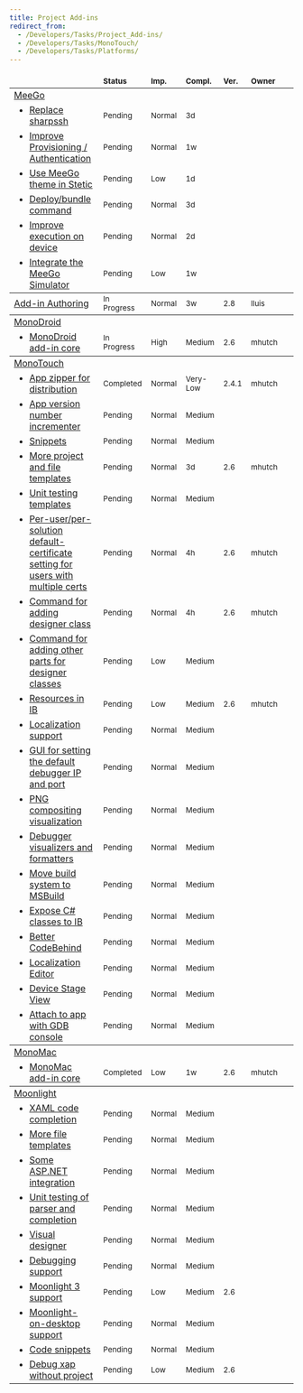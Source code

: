 ```yaml
---
title: Project Add-ins
redirect_from:
  - /Developers/Tasks/Project_Add-ins/
  - /Developers/Tasks/MonoTouch/
  - /Developers/Tasks/Platforms/
---
```


<table class="task-list" width="100%">
    <thead>
        <tr>
            <td style="padding-left: 0pt;" width="50%">  </td>
            <td valign="bottom"><span style="font-size: smaller;"><strong>Status</strong></span></td>
            <td valign="bottom"><span style="font-size: smaller;"><strong>Imp.</strong></span></td>
            <td valign="bottom"><strong><span style="font-size: smaller;">Compl.</span></strong></td>
            <td valign="bottom"><span style="font-size: smaller;"><strong>Ver.</strong></span></td>
            <td valign="bottom"><span style="font-size: smaller;"><strong>Owner</strong></span></td>
            <td valign="bottom">&nbsp;</td>
        </tr>
    </thead>
    <tbody>
        <tr>
            <td><a rel="custom nofollow" href="/archived/developers/tasks/project-add-ins/meego/">MeeGo</a></td>
            <td>&nbsp;</td>
            <td>&nbsp;</td>
            <td>&nbsp;</td>
            <td>&nbsp;</td>
            <td>&nbsp;</td>
            <td>&nbsp;</td>
        </tr>
        <tr>
            <td><a id="_task_a_MeeGo.ReplaceSharpSsh"></a> <ul style="margin: 0pt;"> <li><a rel="custom nofollow" href="/archived/developers/tasks/project-add-ins/meego/">Replace sharpssh</a></li> </ul> </td>
            <td class="task-status-Pending"><span style="font-size: smaller;">Pending</span></td>
            <td class="task-importance-Normal"><span style="font-size: smaller;">Normal</span></td>
            <td class="task-complexity-3d"><span style="font-size: smaller;">3d</span></td>
            <td><span style="font-size: smaller;"></span></td>
            <td><span style="font-size: smaller;"></span></td>
            <td></td>
        </tr>
        <tr>
            <td><a id="_task_a_MeeGo.ImproveProvisioning"></a> <ul style="margin: 0pt;"> <li><a rel="custom nofollow" href="/archived/developers/tasks/project-add-ins/meego/">Improve Provisioning / Authentication</a></li> </ul> </td>
            <td class="task-status-Pending"><span style="font-size: smaller;">Pending</span></td>
            <td class="task-importance-Normal"><span style="font-size: smaller;">Normal</span></td>
            <td class="task-complexity-1w"><span style="font-size: smaller;">1w</span></td>
            <td><span style="font-size: smaller;"></span></td>
            <td><span style="font-size: smaller;"></span></td>
            <td></td>
        </tr>
        <tr>
            <td><a id="_task_a_MeeGo.SteticTheme"></a> <ul style="margin: 0pt;"> <li><a rel="custom nofollow" href="/archived/developers/tasks/project-add-ins/meego/">Use MeeGo theme in Stetic</a></li> </ul> </td>
            <td class="task-status-Pending"><span style="font-size: smaller;">Pending</span></td>
            <td class="task-importance-Low"><span style="font-size: smaller;">Low</span></td>
            <td class="task-complexity-1d"><span style="font-size: smaller;">1d</span></td>
            <td><span style="font-size: smaller;"></span></td>
            <td><span style="font-size: smaller;"></span></td>
            <td></td>
        </tr>
        <tr>
            <td><a id="_task_a_MeeGo.DeployBundle"></a> <ul style="margin: 0pt;"> <li><a rel="custom nofollow" href="/archived/developers/tasks/project-add-ins/meego/">Deploy/bundle command</a></li> </ul> </td>
            <td class="task-status-Pending"><span style="font-size: smaller;">Pending</span></td>
            <td class="task-importance-Normal"><span style="font-size: smaller;">Normal</span></td>
            <td class="task-complexity-3d"><span style="font-size: smaller;">3d</span></td>
            <td><span style="font-size: smaller;"></span></td>
            <td><span style="font-size: smaller;"></span></td>
            <td></td>
        </tr>
        <tr>
            <td><a id="_task_a_MeeGo.ExecutionImprovements"></a> <ul style="margin: 0pt;"> <li><a rel="custom nofollow" href="/archived/developers/tasks/project-add-ins/meego/">Improve execution on device</a></li> </ul> </td>
            <td class="task-status-Pending"><span style="font-size: smaller;">Pending</span></td>
            <td class="task-importance-Normal"><span style="font-size: smaller;">Normal</span></td>
            <td class="task-complexity-2d"><span style="font-size: smaller;">2d</span></td>
            <td><span style="font-size: smaller;"></span></td>
            <td><span style="font-size: smaller;"></span></td>
            <td></td>
        </tr>
        <tr>
            <td><a id="_task_a_MeeGo.Simulator"></a> <ul style="margin: 0pt;"> <li><a rel="custom nofollow" href="/archived/developers/tasks/project-add-ins/meego/">Integrate the MeeGo Simulator</a></li> </ul> </td>
            <td class="task-status-Pending"><span style="font-size: smaller;">Pending</span></td>
            <td class="task-importance-Low"><span style="font-size: smaller;">Low</span></td>
            <td class="task-complexity-1w"><span style="font-size: smaller;">1w</span></td>
            <td><span style="font-size: smaller;"></span></td>
            <td><span style="font-size: smaller;"></span></td>
            <td></td>
        </tr>
    </tbody>
    <tbody>
        <tr>
            <td><a id="_task_a_ProjectAddins.AddinAuthoring"></a><a rel="custom nofollow" href="/archived/developers/tasks/project-add-ins/add-in-authoring/">Add-in Authoring</a></td>
            <td class="task-status-In Progress"><span style="font-size: smaller;">In Progress</span></td>
            <td class="task-importance-Normal"><span style="font-size: smaller;">Normal</span></td>
            <td class="task-complexity-3w"><span style="font-size: smaller;">3w</span></td>
            <td><span style="font-size: smaller;">2.8</span></td>
            <td><span style="font-size: smaller;">lluis</span></td>
            <td></td>
        </tr>
    </tbody>
    <tbody>
        <tr>
            <td><a rel="custom nofollow" href="/archived/developers/tasks/project-add-ins/monodroid/">MonoDroid</a></td>
            <td>&nbsp;</td>
            <td>&nbsp;</td>
            <td>&nbsp;</td>
            <td>&nbsp;</td>
            <td>&nbsp;</td>
            <td>&nbsp;</td>
        </tr>
        <tr>
            <td><a id="_task_a_MonoDroid.Addin"></a> <ul style="margin: 0pt;"> <li><a rel="custom nofollow" href="/archived/developers/tasks/project-add-ins/monodroid/">MonoDroid add-in core</a></li> </ul> </td>
            <td class="task-status-In Progress"><span style="font-size: smaller;">In Progress</span></td>
            <td class="task-importance-High"><span style="font-size: smaller;">High</span></td>
            <td class="task-complexity-Medium"><span style="font-size: smaller;">Medium</span></td>
            <td><span style="font-size: smaller;">2.6</span></td>
            <td><span style="font-size: smaller;">mhutch</span></td>
            <td></td>
        </tr>
    </tbody>
    <tbody>
        <tr>
            <td><a rel="custom nofollow" href="/archived/developers/tasks/project-add-ins/monotouch/">MonoTouch</a></td>
            <td>&nbsp;</td>
            <td>&nbsp;</td>
            <td>&nbsp;</td>
            <td>&nbsp;</td>
            <td>&nbsp;</td>
            <td>&nbsp;</td>
        </tr>
        <tr>
            <td><a id="_task_a_MonoTouch.Zipper"></a> <ul style="margin: 0pt;"> <li><a rel="custom nofollow" href="/archived/developers/tasks/project-add-ins/monotouch/">App zipper for distribution</a></li> </ul> </td>
            <td class="task-status-Completed"><span style="font-size: smaller;">Completed</span></td>
            <td class="task-importance-Normal"><span style="font-size: smaller;">Normal</span></td>
            <td class="task-complexity-Very-Low"><span style="font-size: smaller;">Very-Low</span></td>
            <td><span style="font-size: smaller;">2.4.1</span></td>
            <td><span style="font-size: smaller;">mhutch</span></td>
            <td></td>
        </tr>
        <tr>
            <td><a id="_task_a_MonoTouch.VersionIncrementer"></a> <ul style="margin: 0pt;"> <li><a rel="custom nofollow" href="/archived/developers/tasks/project-add-ins/monotouch/">App version number incrementer</a></li> </ul> </td>
            <td class="task-status-Pending"><span style="font-size: smaller;">Pending</span></td>
            <td class="task-importance-Normal"><span style="font-size: smaller;">Normal</span></td>
            <td class="task-complexity-Medium"><span style="font-size: smaller;">Medium</span></td>
            <td><span style="font-size: smaller;"></span></td>
            <td><span style="font-size: smaller;"></span></td>
            <td></td>
        </tr>
        <tr>
            <td><a id="_task_a_MonoTouch.Snippets"></a> <ul style="margin: 0pt;"> <li><a rel="custom nofollow" href="/archived/developers/tasks/project-add-ins/monotouch/">Snippets</a></li> </ul> </td>
            <td class="task-status-Pending"><span style="font-size: smaller;">Pending</span></td>
            <td class="task-importance-Normal"><span style="font-size: smaller;">Normal</span></td>
            <td class="task-complexity-Medium"><span style="font-size: smaller;">Medium</span></td>
            <td><span style="font-size: smaller;"></span></td>
            <td><span style="font-size: smaller;"></span></td>
            <td></td>
        </tr>
        <tr>
            <td><a id="_task_a_MonoTouch.Templates"></a> <ul style="margin: 0pt;"> <li><a rel="custom nofollow" href="/archived/developers/tasks/project-add-ins/monotouch/">More project and file templates</a></li> </ul> </td>
            <td class="task-status-Pending"><span style="font-size: smaller;">Pending</span></td>
            <td class="task-importance-Normal"><span style="font-size: smaller;">Normal</span></td>
            <td class="task-complexity-3d"><span style="font-size: smaller;">3d</span></td>
            <td><span style="font-size: smaller;">2.6</span></td>
            <td><span style="font-size: smaller;">mhutch</span></td>
            <td></td>
        </tr>
        <tr>
            <td><a id="_task_a_MonoTouch.TemplatesNUnit"></a> <ul style="margin: 0pt;"> <li><a rel="custom nofollow" href="/archived/developers/tasks/project-add-ins/monotouch/">Unit testing templates</a></li> </ul> </td>
            <td class="task-status-Pending"><span style="font-size: smaller;">Pending</span></td>
            <td class="task-importance-Normal"><span style="font-size: smaller;">Normal</span></td>
            <td class="task-complexity-Medium"><span style="font-size: smaller;">Medium</span></td>
            <td><span style="font-size: smaller;"></span></td>
            <td><span style="font-size: smaller;"></span></td>
            <td></td>
        </tr>
        <tr>
            <td><a id="_task_a_MonoTouch.USerCertificates"></a> <ul style="margin: 0pt;"> <li><a rel="custom nofollow" href="/archived/developers/tasks/project-add-ins/monotouch/">Per-user/per-solution default-certificate setting for users with multiple certs</a></li> </ul> </td>
            <td class="task-status-Pending"><span style="font-size: smaller;">Pending</span></td>
            <td class="task-importance-Normal"><span style="font-size: smaller;">Normal</span></td>
            <td class="task-complexity-4h"><span style="font-size: smaller;">4h</span></td>
            <td><span style="font-size: smaller;">2.6</span></td>
            <td><span style="font-size: smaller;">mhutch</span></td>
            <td></td>
        </tr>
        <tr>
            <td><a id="_task_a_MonoTouch.AddDesignerClassCmd"></a> <ul style="margin: 0pt;"> <li><a rel="custom nofollow" href="/archived/developers/tasks/project-add-ins/monotouch/">Command for adding designer class</a></li> </ul> </td>
            <td class="task-status-Pending"><span style="font-size: smaller;">Pending</span></td>
            <td class="task-importance-Normal"><span style="font-size: smaller;">Normal</span></td>
            <td class="task-complexity-4h"><span style="font-size: smaller;">4h</span></td>
            <td><span style="font-size: smaller;">2.6</span></td>
            <td><span style="font-size: smaller;">mhutch</span></td>
            <td></td>
        </tr>
        <tr>
            <td><a id="_task_a_MonoTouch.AddOtherPartsCmd"></a> <ul style="margin: 0pt;"> <li><a rel="custom nofollow" href="/archived/developers/tasks/project-add-ins/monotouch/">Command for adding other parts for designer classes</a></li> </ul> </td>
            <td class="task-status-Pending"><span style="font-size: smaller;">Pending</span></td>
            <td class="task-importance-Low"><span style="font-size: smaller;">Low</span></td>
            <td class="task-complexity-Medium"><span style="font-size: smaller;">Medium</span></td>
            <td><span style="font-size: smaller;"></span></td>
            <td><span style="font-size: smaller;"></span></td>
            <td></td>
        </tr>
        <tr>
            <td><a id="_task_a_MonoTouch.ResourcesInIB"></a> <ul style="margin: 0pt;"> <li><a rel="custom nofollow" href="/archived/developers/tasks/project-add-ins/monotouch/">Resources in IB</a></li> </ul> </td>
            <td class="task-status-Pending"><span style="font-size: smaller;">Pending</span></td>
            <td class="task-importance-Low"><span style="font-size: smaller;">Low</span></td>
            <td class="task-complexity-Medium"><span style="font-size: smaller;">Medium</span></td>
            <td><span style="font-size: smaller;">2.6</span></td>
            <td><span style="font-size: smaller;">mhutch</span></td>
            <td></td>
        </tr>
        <tr>
            <td><a id="_task_a_MonoTouch.Localization"></a> <ul style="margin: 0pt;"> <li><a rel="custom nofollow" href="/archived/developers/tasks/project-add-ins/monotouch/">Localization support</a></li> </ul> </td>
            <td class="task-status-Pending"><span style="font-size: smaller;">Pending</span></td>
            <td class="task-importance-Normal"><span style="font-size: smaller;">Normal</span></td>
            <td class="task-complexity-Medium"><span style="font-size: smaller;">Medium</span></td>
            <td><span style="font-size: smaller;"></span></td>
            <td><span style="font-size: smaller;"></span></td>
            <td></td>
        </tr>
        <tr>
            <td><a id="_task_a_MonoTouch.DebuggerConnectionSettings"></a> <ul style="margin: 0pt;"> <li><a rel="custom nofollow" href="/archived/developers/tasks/project-add-ins/monotouch/">GUI for setting the default debugger IP and port</a></li> </ul> </td>
            <td class="task-status-Pending"><span style="font-size: smaller;">Pending</span></td>
            <td class="task-importance-Normal"><span style="font-size: smaller;">Normal</span></td>
            <td class="task-complexity-Medium"><span style="font-size: smaller;">Medium</span></td>
            <td><span style="font-size: smaller;"></span></td>
            <td><span style="font-size: smaller;"></span></td>
            <td></td>
        </tr>
        <tr>
            <td><a id="_task_a_MonoTouch.PngPerfViz"></a> <ul style="margin: 0pt;"> <li><a rel="custom nofollow" href="/archived/developers/tasks/project-add-ins/monotouch/">PNG compositing visualization</a></li> </ul> </td>
            <td class="task-status-Pending"><span style="font-size: smaller;">Pending</span></td>
            <td class="task-importance-Normal"><span style="font-size: smaller;">Normal</span></td>
            <td class="task-complexity-Medium"><span style="font-size: smaller;">Medium</span></td>
            <td><span style="font-size: smaller;"></span></td>
            <td><span style="font-size: smaller;"></span></td>
            <td></td>
        </tr>
        <tr>
            <td><a id="_task_a_MonoTouch.DebuggerVisualizers"></a> <ul style="margin: 0pt;"> <li><a rel="custom nofollow" href="/archived/developers/tasks/project-add-ins/monotouch/">Debugger visualizers and formatters</a></li> </ul> </td>
            <td class="task-status-Pending"><span style="font-size: smaller;">Pending</span></td>
            <td class="task-importance-Normal"><span style="font-size: smaller;">Normal</span></td>
            <td class="task-complexity-Medium"><span style="font-size: smaller;">Medium</span></td>
            <td><span style="font-size: smaller;"></span></td>
            <td><span style="font-size: smaller;"></span></td>
            <td></td>
        </tr>
        <tr>
            <td><a id="_task_a_MonoTouch.MSBuild"></a> <ul style="margin: 0pt;"> <li><a rel="custom nofollow" href="/archived/developers/tasks/project-add-ins/monotouch/">Move build system to MSBuild</a></li> </ul> </td>
            <td class="task-status-Pending"><span style="font-size: smaller;">Pending</span></td>
            <td class="task-importance-Normal"><span style="font-size: smaller;">Normal</span></td>
            <td class="task-complexity-Medium"><span style="font-size: smaller;">Medium</span></td>
            <td><span style="font-size: smaller;"></span></td>
            <td><span style="font-size: smaller;"></span></td>
            <td></td>
        </tr>
        <tr>
            <td><a id="_task_a_MonoTouch.IBClasses"></a> <ul style="margin: 0pt;"> <li><a rel="custom nofollow" href="/archived/developers/tasks/project-add-ins/monotouch/">Expose C# classes to IB</a></li> </ul> </td>
            <td class="task-status-Pending"><span style="font-size: smaller;">Pending</span></td>
            <td class="task-importance-Normal"><span style="font-size: smaller;">Normal</span></td>
            <td class="task-complexity-Medium"><span style="font-size: smaller;">Medium</span></td>
            <td><span style="font-size: smaller;"></span></td>
            <td><span style="font-size: smaller;"></span></td>
            <td></td>
        </tr>
        <tr>
            <td><a id="_task_a_MonoTouch.BetterCodeBehind"></a> <ul style="margin: 0pt;"> <li><a rel="custom nofollow" href="/archived/developers/tasks/project-add-ins/monotouch/">Better CodeBehind</a></li> </ul> </td>
            <td class="task-status-Pending"><span style="font-size: smaller;">Pending</span></td>
            <td class="task-importance-Normal"><span style="font-size: smaller;">Normal</span></td>
            <td class="task-complexity-Medium"><span style="font-size: smaller;">Medium</span></td>
            <td><span style="font-size: smaller;"></span></td>
            <td><span style="font-size: smaller;"></span></td>
            <td></td>
        </tr>
        <tr>
            <td><a id="_task_a_MonoTouch.LocalizationEditor"></a> <ul style="margin: 0pt;"> <li><a rel="custom nofollow" href="/archived/developers/tasks/project-add-ins/monotouch/">Localization Editor</a></li> </ul> </td>
            <td class="task-status-Pending"><span style="font-size: smaller;">Pending</span></td>
            <td class="task-importance-Normal"><span style="font-size: smaller;">Normal</span></td>
            <td class="task-complexity-Medium"><span style="font-size: smaller;">Medium</span></td>
            <td><span style="font-size: smaller;"></span></td>
            <td><span style="font-size: smaller;"></span></td>
            <td></td>
        </tr>
        <tr>
            <td><a id="_task_a_MonoTouch.DeviceStage"></a> <ul style="margin: 0pt;"> <li><a rel="custom nofollow" href="/archived/developers/tasks/project-add-ins/monotouch/">Device Stage View</a></li> </ul> </td>
            <td class="task-status-Pending"><span style="font-size: smaller;">Pending</span></td>
            <td class="task-importance-Normal"><span style="font-size: smaller;">Normal</span></td>
            <td class="task-complexity-Medium"><span style="font-size: smaller;">Medium</span></td>
            <td><span style="font-size: smaller;"></span></td>
            <td><span style="font-size: smaller;"></span></td>
            <td></td>
        </tr>
        <tr>
            <td><a id="_task_a_MonoTouch.AttachGdbConsole"></a> <ul style="margin: 0pt;"> <li><a rel="custom nofollow" href="/archived/developers/tasks/project-add-ins/monotouch/">Attach to app with GDB console</a></li> </ul> </td>
            <td class="task-status-Pending"><span style="font-size: smaller;">Pending</span></td>
            <td class="task-importance-Normal"><span style="font-size: smaller;">Normal</span></td>
            <td class="task-complexity-Medium"><span style="font-size: smaller;">Medium</span></td>
            <td><span style="font-size: smaller;"></span></td>
            <td><span style="font-size: smaller;"></span></td>
            <td></td>
        </tr>
    </tbody>
    <tbody>
        <tr>
            <td><a rel="custom nofollow" href="/archived/developers/tasks/project-add-ins/monomac/">MonoMac</a></td>
            <td>&nbsp;</td>
            <td>&nbsp;</td>
            <td>&nbsp;</td>
            <td>&nbsp;</td>
            <td>&nbsp;</td>
            <td>&nbsp;</td>
        </tr>
        <tr>
            <td><a id="_task_a_MonoMac.Addin"></a> <ul style="margin: 0pt;"> <li><a rel="custom nofollow" href="/archived/developers/tasks/project-add-ins/monomac/">MonoMac add-in core</a></li> </ul> </td>
            <td class="task-status-Completed"><span style="font-size: smaller;">Completed</span></td>
            <td class="task-importance-Low"><span style="font-size: smaller;">Low</span></td>
            <td class="task-complexity-1w"><span style="font-size: smaller;">1w</span></td>
            <td><span style="font-size: smaller;">2.6</span></td>
            <td><span style="font-size: smaller;">mhutch</span></td>
            <td></td>
        </tr>
    </tbody>
    <tbody>
        <tr>
            <td><a rel="custom nofollow" href="/archived/developers/tasks/project-add-ins/moonlight/">Moonlight</a></td>
            <td>&nbsp;</td>
            <td>&nbsp;</td>
            <td>&nbsp;</td>
            <td>&nbsp;</td>
            <td>&nbsp;</td>
            <td>&nbsp;</td>
        </tr>
        <tr>
            <td><a id="_task_a_Moonlight.Completion"></a> <ul style="margin: 0pt;"> <li><a rel="custom nofollow" href="/archived/developers/tasks/project-add-ins/moonlight/">XAML code completion</a></li> </ul> </td>
            <td class="task-status-Pending"><span style="font-size: smaller;">Pending</span></td>
            <td class="task-importance-Normal"><span style="font-size: smaller;">Normal</span></td>
            <td class="task-complexity-Medium"><span style="font-size: smaller;">Medium</span></td>
            <td><span style="font-size: smaller;"></span></td>
            <td><span style="font-size: smaller;"></span></td>
            <td></td>
        </tr>
        <tr>
            <td><a id="_task_a_Moonlight.Templates"></a> <ul style="margin: 0pt;"> <li><a rel="custom nofollow" href="/archived/developers/tasks/project-add-ins/moonlight/">More file templates</a></li> </ul> </td>
            <td class="task-status-Pending"><span style="font-size: smaller;">Pending</span></td>
            <td class="task-importance-Normal"><span style="font-size: smaller;">Normal</span></td>
            <td class="task-complexity-Medium"><span style="font-size: smaller;">Medium</span></td>
            <td><span style="font-size: smaller;"></span></td>
            <td><span style="font-size: smaller;"></span></td>
            <td></td>
        </tr>
        <tr>
            <td><a id="_task_a_Moonlight.AspNetIntegration"></a> <ul style="margin: 0pt;"> <li><a rel="custom nofollow" href="/archived/developers/tasks/project-add-ins/moonlight/">Some ASP.NET integration</a></li> </ul> </td>
            <td class="task-status-Pending"><span style="font-size: smaller;">Pending</span></td>
            <td class="task-importance-Normal"><span style="font-size: smaller;">Normal</span></td>
            <td class="task-complexity-Medium"><span style="font-size: smaller;">Medium</span></td>
            <td><span style="font-size: smaller;"></span></td>
            <td><span style="font-size: smaller;"></span></td>
            <td></td>
        </tr>
        <tr>
            <td><a id="_task_a_Moonlight.NUnit"></a> <ul style="margin: 0pt;"> <li><a rel="custom nofollow" href="/archived/developers/tasks/project-add-ins/moonlight/">Unit testing of parser and completion</a></li> </ul> </td>
            <td class="task-status-Pending"><span style="font-size: smaller;">Pending</span></td>
            <td class="task-importance-Normal"><span style="font-size: smaller;">Normal</span></td>
            <td class="task-complexity-Medium"><span style="font-size: smaller;">Medium</span></td>
            <td><span style="font-size: smaller;"></span></td>
            <td><span style="font-size: smaller;"></span></td>
            <td></td>
        </tr>
        <tr>
            <td><a id="_task_a_Moonlight.VisualDesigner"></a> <ul style="margin: 0pt;"> <li><a rel="custom nofollow" href="/archived/developers/tasks/project-add-ins/moonlight/">Visual designer</a></li> </ul> </td>
            <td class="task-status-Pending"><span style="font-size: smaller;">Pending</span></td>
            <td class="task-importance-Normal"><span style="font-size: smaller;">Normal</span></td>
            <td class="task-complexity-Medium"><span style="font-size: smaller;">Medium</span></td>
            <td><span style="font-size: smaller;"></span></td>
            <td><span style="font-size: smaller;"></span></td>
            <td></td>
        </tr>
        <tr>
            <td><a id="_task_a_Moonlight.Debugging"></a> <ul style="margin: 0pt;"> <li><a rel="custom nofollow" href="/archived/developers/tasks/project-add-ins/moonlight/">Debugging support</a></li> </ul> </td>
            <td class="task-status-Pending"><span style="font-size: smaller;">Pending</span></td>
            <td class="task-importance-Normal"><span style="font-size: smaller;">Normal</span></td>
            <td class="task-complexity-Medium"><span style="font-size: smaller;">Medium</span></td>
            <td><span style="font-size: smaller;"></span></td>
            <td><span style="font-size: smaller;"></span></td>
            <td></td>
        </tr>
        <tr>
            <td><a id="_task_a_Moonlight.ML3"></a> <ul style="margin: 0pt;"> <li><a rel="custom nofollow" href="/archived/developers/tasks/project-add-ins/moonlight/">Moonlight 3 support</a></li> </ul> </td>
            <td class="task-status-Pending"><span style="font-size: smaller;">Pending</span></td>
            <td class="task-importance-Low"><span style="font-size: smaller;">Low</span></td>
            <td class="task-complexity-Medium"><span style="font-size: smaller;">Medium</span></td>
            <td><span style="font-size: smaller;">2.6</span></td>
            <td><span style="font-size: smaller;"></span></td>
            <td></td>
        </tr>
        <tr>
            <td><a id="_task_a_Moonlight.MLonDesktop"></a> <ul style="margin: 0pt;"> <li><a rel="custom nofollow" href="/archived/developers/tasks/project-add-ins/moonlight/">Moonlight-on-desktop support</a></li> </ul> </td>
            <td class="task-status-Pending"><span style="font-size: smaller;">Pending</span></td>
            <td class="task-importance-Normal"><span style="font-size: smaller;">Normal</span></td>
            <td class="task-complexity-Medium"><span style="font-size: smaller;">Medium</span></td>
            <td><span style="font-size: smaller;"></span></td>
            <td><span style="font-size: smaller;"></span></td>
            <td></td>
        </tr>
        <tr>
            <td><a id="_task_a_Moonlight.CodeSnippets"></a> <ul style="margin: 0pt;"> <li><a rel="custom nofollow" href="/archived/developers/tasks/project-add-ins/moonlight/">Code snippets</a></li> </ul> </td>
            <td class="task-status-Pending"><span style="font-size: smaller;">Pending</span></td>
            <td class="task-importance-Normal"><span style="font-size: smaller;">Normal</span></td>
            <td class="task-complexity-Medium"><span style="font-size: smaller;">Medium</span></td>
            <td><span style="font-size: smaller;"></span></td>
            <td><span style="font-size: smaller;"></span></td>
            <td></td>
        </tr>
        <tr>
            <td><a id="_task_a_Moonlight.DebugXap"></a> <ul style="margin: 0pt;"> <li><a rel="custom nofollow" href="/archived/developers/tasks/project-add-ins/moonlight/">Debug xap without project</a></li> </ul> </td>
            <td class="task-status-Pending"><span style="font-size: smaller;">Pending</span></td>
            <td class="task-importance-Low"><span style="font-size: smaller;">Low</span></td>
            <td class="task-complexity-Medium"><span style="font-size: smaller;">Medium</span></td>
            <td><span style="font-size: smaller;">2.6</span></td>
            <td><span style="font-size: smaller;"></span></td>
            <td></td>
        </tr>
    </tbody>
</table>
